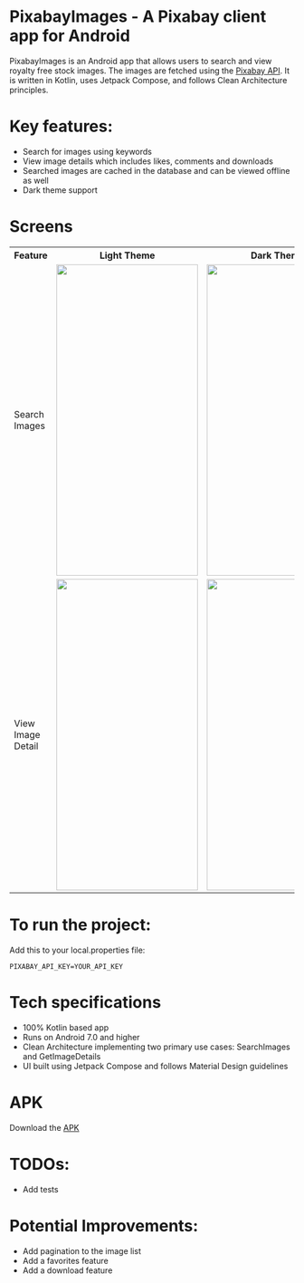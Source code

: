 # PixabayImages - A Pixabay client app for Android

PixabayImages is an Android app that allows users to search and view royalty free stock images. The images are fetched using the [Pixabay API](https://pixabay.com/). It is written in Kotlin, uses Jetpack Compose, and follows Clean Architecture principles.

# Key features:
- Search for images using keywords
- View image details which includes likes, comments and downloads
- Searched images are cached in the database and can be viewed offline as well
- Dark theme support

# Screens
<table>
  <tr>
    <th>Feature</th>
    <th>Light Theme</th>
    <th>Dark Theme</th>
  </tr>
  <tr>
    <td>Search Images</td>
    <td><img src="https://github.com/terrelewis2/PixabayImages/assets/83067882/868283e5-ad29-4b14-a4af-b7d41152cca0"   height="550"  width="250"/></td>
    <td><img src="https://github.com/terrelewis2/PixabayImages/assets/83067882/c7d4026a-9fff-41df-919e-831392a65791"   height="550"  width="250"/></td>
  </tr>
    <tr>
    <td>View Image Detail</td>
    <td><img src="https://github.com/terrelewis2/PixabayImages/assets/83067882/b44edd85-4753-4345-abe7-d1ba53091b3a"   height="550"  width="250"/></td>
    <td><img src="https://github.com/terrelewis2/PixabayImages/assets/83067882/97319dc7-3554-4622-923d-197561be4307"   height="550"  width="250"/></td>
  </tr>
</table>

# To run the project: 

Add this to your local.properties file:
````
PIXABAY_API_KEY=YOUR_API_KEY
````

# Tech specifications
- 100% Kotlin based app
- Runs on Android 7.0 and higher
- Clean Architecture implementing two primary use cases: SearchImages and GetImageDetails
- UI built using Jetpack Compose and follows Material Design guidelines

# APK
Download the [APK](https://drive.google.com/file/d/1TRaVl7piQP9zMZRms5xxd_oZeER7BtGv/view)

# TODOs:
- Add tests

# Potential Improvements:
- Add pagination to the image list
- Add a favorites feature
- Add a download feature